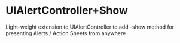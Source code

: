 # UIAlertController+Show
Light-weight extension to UIAlertController to add -show method for presenting Alerts / Action Sheets from anywhere
